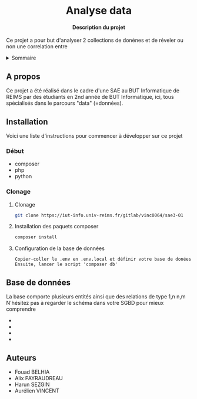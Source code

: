 <!-- Logo PROJET -->
<br />
<h1 align="center">Analyse data</h1>

  <h4 align="center">
    Description du projet
  </h4>
<p>Ce projet a pour but d'analyser 2 collections de donénes et de réveler ou non une correlation entre</p>
</div>


<!-- Sommaire -->
<details>
  <summary>Sommaire</summary>
  <ol>
    <li>
      <a href="#Apropos">A propos</a>
    </li>
    <li>
      <a href="#Installation">Installation</a>
      <ul>
        <li><a href="#Debut">Début</a></li>
        <li><a href="#Clonage">Clonage</a></li>
      </ul>
    </li>
    <li><a href="#Basededonnees">Base de données</a></li>
    <li><a href="#Tests">Test</a></li>
    <li><a href="#Auteurs">Auteurs</a></li>
  </ol>
</details>



<!-- A propos -->
<h2 id="Apropos"> A propos </h2>

Ce projet a été réalisé dans le cadre d'une SAE au BUT Informatique de REIMS par des étudiants en 2nd année de BUT Informatique, ici, tous spécialisés dans le parcours "data" (=données).

<h2 id="Installation"> Installation </h2>

Voici une liste d'instructions pour commencer à développer sur ce projet

<h3 id="Debut"> Début </h3>

* composer
* php
* python

<h3 id="Clonage"> Clonage </h3>

1. Clonage
   ```sh
   git clone https://iut-info.univ-reims.fr/gitlab/vinc0064/sae3-01
   ```
2. Installation des paquets composer
   ```sh
   composer install
   ```
3. Configuration de la base de données
   ```
   Copier-coller le .env en .env.local et définir votre base de donées
   Ensuite, lancer le script 'composer db'
   ```

   



<!-- Base de données -->
<h2 id="Basededonnees"> Base de données  </h2>
La base comporte plusieurs entités ainsi que des relations de type 1,n n,m
N'hésitez pas à regarder le schéma dans votre SGBD pour mieux comprendre

* 
* 
* 
* 

<h2 id="Auteurs"> Auteurs  </h2>

* Fouad BELHIA
* Alix PAYRAUDREAU
* Harun SEZGIN
* Aurélien VINCENT





